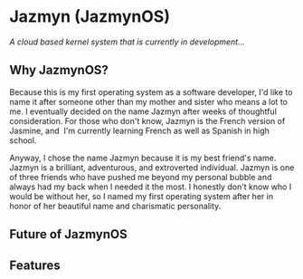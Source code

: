 # Jazmyn (JazmynOS)
*A cloud based kernel system that is currently in development...*

## Why JazmynOS?
Because this is my first operating system as a software developer, I'd like to name it after someone other than my mother and sister who means a lot to me. I eventually decided on the name Jazmyn after weeks of thoughtful consideration. For those who don't know, Jazmyn is the French version of Jasmine, and  I'm currently learning French as well as Spanish in high school. 

Anyway, I chose the name Jazmyn because it is my best friend's name. Jazmyn is a brilliant, adventurous, and extroverted individual. Jazmyn is one of three friends who have pushed me beyond my personal bubble and always had my back when I needed it the most. I honestly don't know who I would be without her, so I named my first operating system after her in honor of her beautiful name and charismatic personality.

## Future of JazmynOS

## Features
